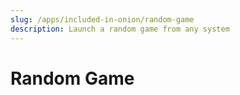 ```yaml
---
slug: /apps/included-in-onion/random-game
description: Launch a random game from any system
---
```


# Random Game

